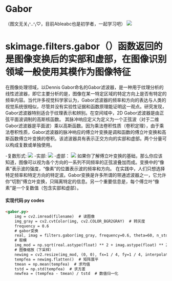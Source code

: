# Gabor
（图文无关₍ᐢ..ᐢ₎♡，目前Ableabc也是初学者，一起学习吧）
![](https://hi77-overseas.mangafuna.xyz/recommend/2023/05/16848540321146.png)
# skimage.filters.gabor（）函数返回的是图像变换后的实部和虚部，在图像识别领域一般使用其模作为图像特征
在图像处理领域，以Dennis Gabor命名的Gabor滤波器，是一种用于纹理分析的线性滤波器，即它主要分析的是，图像在某一特定区域的特定方向上是否有特定的频率内容。当代许多视觉科学家认为，Gabor滤波器的频率和方向的表达与人类的视觉系统很相似，尽管并没有实验性证据和函数原理能证明这一观点。研究发现，Gabor滤波器特别适合于纹理表示和辨别。在空间域中，2D Gabor滤波器是由正弦平面波调制的高斯核函数。
其脉冲响应定义为定义为一个正弦波（对于二维Gabor滤波器是平面波）乘以高斯函数。因为乘法卷积性质（卷积定理），由于乘法卷积性质，Gabor滤波器的脉冲响应的傅立叶变换是调和函数的傅立叶变换和高斯函数傅立叶变换的卷积。该滤波器具有表示正交方向的实部和虚部。两个分量可以构成复数或单独使用。

-复数形式:
![](https://pic2.zhimg.com/v2-870f94917f38b7b1293012d51dec2739_r.jpg)
-实部:
![](https://pic4.zhimg.com/80/v2-c0ed55e677e8de2c989d25a5be3e8c6f_720w.webp)
-虚部：
![](https://pic3.zhimg.com/80/v2-8f7f71ad4fb10d20426754c6f91ee5de_720w.webp)
如果你了解傅立叶变换的基础，那么你应该知道，图像可以视为各个方向的一系列不同频率的正弦波叠加而成。变换中的“像素”表示波的强度，“像素”的位置表示波的频率和方向。 在实践中，人们只想选择特定频率和特定方向的特定波。Gabor变换是许多所谓的带通滤波器之一，它允许你“切割”傅立叶变换，只隔离特定的信息。另一个重要信息是，每个傅立叶“像素”是一个复数值（包含实部和虚部）。
#### 实现代码 py codes

```html
<gabor.py>
    img = cv2.imread(filename)  # 读图像
    img_gray = cv2.cvtColor(img, cv2.COLOR_BGR2GRAY)  # 转灰度
    frequency = 0.6
    # gabor变换
    real, imag = filters.gabor(img_gray, frequency=0.6, theta=60, n_stds=5)
    # 取模
    img_mod = np.sqrt(real.astype(float) ** 2 + imag.astype(float) ** 2)
    # 图像缩放（下采样）
    newimg = cv2.resize(img_mod, (0, 0), fx=1 / 4, fy=1 / 4, interpolation=cv2.INTER_AREA)
    tempfea = newimg.flatten()  # 矩阵展平
    tmean = np.mean(tempfea)  # 求均值
    tstd = np.std(tempfea)  # 求方差
    newfea = (tempfea - tmean) / tstd  # 数值归一化
```
